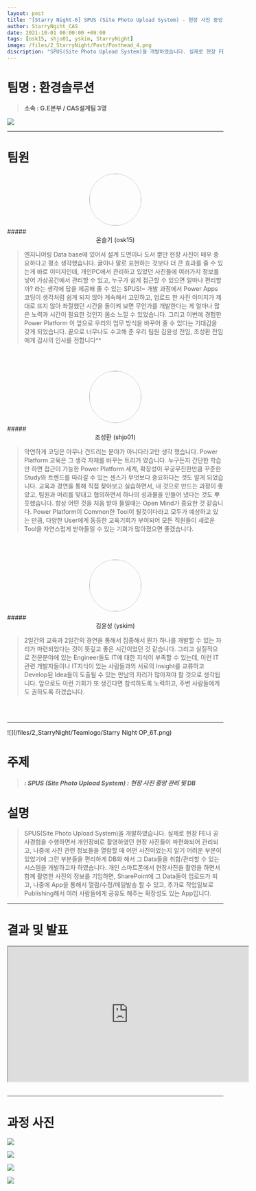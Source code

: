 ```yaml
---
layout: post
title: "[Starry Night-6] SPUS (Site Photo Upload System) - 현장 사진 중앙 관리 및 DB"
author: StarryNgiht_CAS
date: 2021-10-01 00:00:00 +09:00
tags: [osk15, shjo01, yskim, StarryNight]
image: /files/2_StarryNight/Post/Posthead_4.png
discription: "SPUS(Site Photo Upload System)을 개발하였습니다. 실제로 현장 FE나 공사경험을 수행하면서 개인장비로 촬영하였던 현장 사진들이 파편화되어 관리되고, 나중에 사진 관련 정보들을 열람할 때 어떤 사진이었는지 알기 어려운 부분이 있었기에 그런 부분들을 편리하게 DB화 해서 그 Data들을 취합/관리할 수 있는 시스템을 개발하고자 하였습니다. 개인 스마트폰에서 현장사진을 촬영을 하면서 함께 촬영한 사진의 정보를 기입하면, SharePoint에 그 Data들이 업로드가 되고, 나중에 App을 통해서 열람/수정/메일발송 할 수 있고, 추가로 작업일보로 Publishing해서 여러 사람들에게 공유도 해주는 확장성도 있는 App입니다."
---
```



# 팀명 : 환경솔루션

> **소속 : G.E본부 / CAS설계팀 3명**

![](/files/2_StarryNight/Post/6/2_6_pic_T.jpg)

----------------------------------------------------------------------------------------

# 팀원

<center><img src="/files/2_StarryNight/Post/6/05-0.jpg" style="width:120px; height:120px; border-radius:50%; border: 1px solid #ccc; margin-bottom: 5px;"></center>
##### <center>온슬기 (osk15)</center>

>엔지니어링 Data base에 있어서 설계 도면이나 도서 뿐만 현장 사진이 매우 중요하다고 평소 생각했습니다. 글이나 말로 표현하는 것보다 더 큰 효과를 줄 수 있는게 바로 이미지인데, 개인PC에서  관리하고 있었던 사진들에 여러가지 정보를 넣어 가상공간에서 관리할 수 있고, 누구가 쉽게 접근할 수 있으면 얼마나 편리할까? 라는 생각에 답을 제공해 줄 수 있는 SPUS!~  개발 과정에서 Power Apps 코딩이 생각처럼 쉽게 되지 않아 계속해서 고민하고, 업로드 한 사진 이미지가 제대로 뜨지 않아 좌절했던 시간을 돌이켜 보면 무언가를 개발한다는 게 얼마나 많은 노력과 시간이 필요한 것인지 몸소 느낄 수 있었습니다. 그리고 이번에 경험한 Power Platform 이 앞으로 우리의 업무 방식을 바꾸어 줄 수 있다는 기대감을 갖게 되었습니다. 끝으로 너무나도 수고해 준 우리 팀원 김윤성 전임, 조성환 전임에게 감사의 인사를 전합니다^^

<br><br>

<center><img src="/files/2_StarryNight/Post/6/04-0.jpg" style="width:120px; height:120px; border-radius:50%; border: 1px solid #ccc; margin-bottom: 5px;"></center>
##### <center>조성환 (shjo01)</center>

>막연하게 코딩은 아무나 건드리는 분야가 아니다라고만 생각 했습니다. Power Platform 교육은 그 생각 자체를 바꾸는 트리거 였습니다. 누구든지 간단한 학습만 하면 접근이 가능한 Power Platform 세계, 확장성이 무궁무진한만큼 꾸준한 Study와 트렌드를 따라갈 수 있는 센스가 무엇보다 중요하다는 것도 알게 되었습니다. 교육과 경연을 통해 직접 찾아보고 실습하면서, 내 것으로 만드는 과정이 좋았고, 팀원과 머리를 맞대고 협의하면서 하나의 성과물을 만들어 냈다는 것도 뿌듯했습니다. 항상 어떤 것을 처음 받아 들일때는 Open Mind가 중요한 것 같습니다. Power Platform이 Common한 Tool이 될것이다라고 모두가 예상하고 있는 만큼, 다양한 User에게 동등한 교육기회가 부여되어 모든 직원들이 새로운 Tool을 자연스럽게 받아들일 수 있는 기회가 많아졌으면 좋겠습니다. 

<br><br>

<center><img src="/files/2_StarryNight/Post/6/03-0.jpg" style="width:120px; height:120px; border-radius:50%; border: 1px solid #ccc; margin-bottom: 5px;"></center>
##### <center>김윤성 (yskim)</center>

>2일간의 교육과 2일간의 경연을 통해서 집중해서 뭔가 하나를 개발할 수 있는 자리가 마련되었다는 것이 뜻깊고 좋은 시간이었던 것 같습니다. 그리고 실질적으로 전문분야에 있는 Engineer들도 IT에 대한 지식이 부족할 수 있는데, 이런 IT 관련 개발자들이나 IT지식이 있는 사람들과의 서로의 Insight를 교류하고 Develop된 Idea들이 도출될 수 있는 만남의 자리가 많아져야 할 것으로 생각됩니다. 앞으로도 이런 기회가 또 생긴다면 참석하도록 노력하고, 주변 사람들에게도 권하도록 하겠습니다.

<br><br>

----------------------------------------------------------------------------------------

![](/files/2_StarryNight/Teamlogo/Starry Night OP_6T.png)

# 주제 
> ##### : SPUS (Site Photo Upload System) : 현장 사진 중앙 관리 및 DB


# 설명
>SPUS(Site Photo Upload System)을 개발하였습니다. 실제로 현장 FE나 공사경험을 수행하면서 개인장비로 촬영하였던 현장 사진들이 파편화되어 관리되고, 나중에 사진 관련 정보들을 열람할 때 어떤 사진이었는지 알기 어려운 부분이 있었기에 그런 부분들을 편리하게 DB화 해서 그 Data들을 취합/관리할 수 있는 시스템을 개발하고자 하였습니다. 개인 스마트폰에서 현장사진을 촬영을 하면서 함께 촬영한 사진의 정보를 기입하면, SharePoint에 그 Data들이 업로드가 되고, 나중에 App을 통해서 열람/수정/메일발송 할 수 있고, 추가로 작업일보로 Publishing해서 여러 사람들에게 공유도 해주는 확장성도 있는 App입니다.


----------------------------------------------------------------------------------------

# 결과 및 발표

<div class="video-container" align="center">
	<iframe width="560" height="315" src="https://www.youtube.com/embed/KNFK26tiHZg" title="YouTube video player" frameborder="1" allow="accelerometer; autoplay; clipboard-write; encrypted-media; gyroscope; picture-in-picture" allowfullscreen></iframe>
</div><br>

----------------------------------------------------------------------------------------

# 과정 사진

![](/files/2_StarryNight/Post/6/2_6_pic_A.jpg)

![](/files/2_StarryNight/Post/6/2_6_B.jpg)

![](/files/2_StarryNight/Post/6/2_6_pic_B.jpg)

![](/files/2_StarryNight/Post/6/2_6_pic_C.jpg)